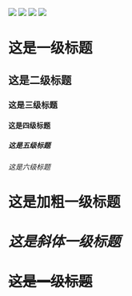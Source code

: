 ![](http://mctbag.oss-cn-shanghai.aliyuncs.com/3.jpg)
![](http://mctbag.oss-cn-shanghai.aliyuncs.com/4.jpg)
![](http://mctbag.oss-cn-shanghai.aliyuncs.com/5.jpg)
![](http://mctbag.oss-cn-shanghai.aliyuncs.com/6.jpg)
# 这是一级标题
## 这是二级标题
### 这是三级标题
#### 这是四级标题
##### 这是五级标题
###### 这是六级标题

# **这是加粗一级标题**
# *这是斜体一级标题*
# ~~这是一级标题~~
